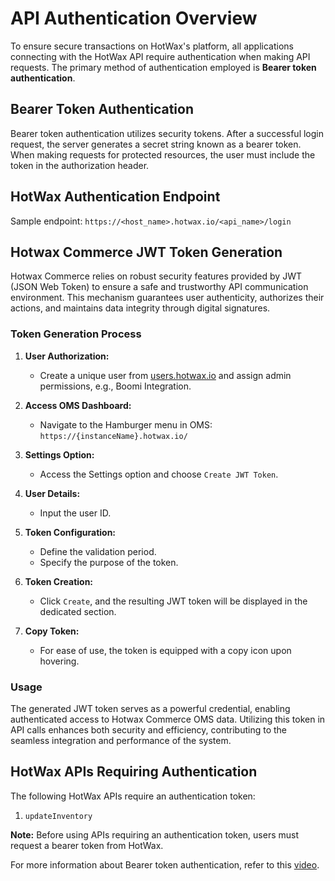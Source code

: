 # API Authentication Overview

To ensure secure transactions on HotWax's platform, all applications connecting with the HotWax API require authentication when making API requests. The primary method of authentication employed is **Bearer token authentication**.

## Bearer Token Authentication

Bearer token authentication utilizes security tokens. After a successful login request, the server generates a secret string known as a bearer token. When making requests for protected resources, the user must include the token in the authorization header.

## HotWax Authentication Endpoint

Sample endpoint: `https://<host_name>.hotwax.io/<api_name>/login`

## Hotwax Commerce JWT Token Generation

Hotwax Commerce relies on robust security features provided by JWT (JSON Web Token) to ensure a safe and trustworthy API communication environment. This mechanism guarantees user authenticity, authorizes their actions, and maintains data integrity through digital signatures.

### Token Generation Process

1. **User Authorization:**
   - Create a unique user from [users.hotwax.io](https://users.hotwax.io/) and assign admin permissions, e.g., Boomi Integration.

2. **Access OMS Dashboard:**
   - Navigate to the Hamburger menu in OMS: `https://{instanceName}.hotwax.io/`

3. **Settings Option:**
   - Access the Settings option and choose `Create JWT Token`.

4. **User Details:**
   - Input the user ID.

5. **Token Configuration:**
   - Define the validation period.
   - Specify the purpose of the token.

6. **Token Creation:**
   - Click `Create`, and the resulting JWT token will be displayed in the dedicated section.

7. **Copy Token:**
   - For ease of use, the token is equipped with a copy icon upon hovering.

### Usage

The generated JWT token serves as a powerful credential, enabling authenticated access to Hotwax Commerce OMS data. Utilizing this token in API calls enhances both security and efficiency, contributing to the seamless integration and performance of the system.

## HotWax APIs Requiring Authentication

The following HotWax APIs require an authentication token:

1. `updateInventory`

**Note:** Before using APIs requiring an authentication token, users must request a bearer token from HotWax.

For more information about Bearer token authentication, refer to this [video](https://youtu.be/n-IFlWGX1t4).
